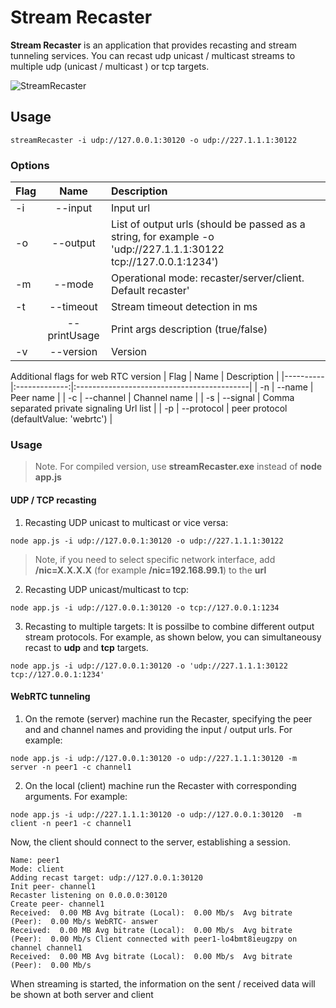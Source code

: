 # Stream Recaster

**Stream Recaster** is an application that provides recasting and stream tunneling services. 
You can recast udp unicast / multicast streams to multiple udp (unicast / multicast ) or tcp targets.

![StreamRecaster](./images/streamRecaster.png)

## Usage

```
streamRecaster -i udp://127.0.0.1:30120 -o udp://227.1.1.1:30122
```

### Options

| Flag     |      Name     | Description |
|----------|:-------------:|:--------------------------------------------|
| -i       |  --input      | Input url |
| -o       |  --output     | List of output urls (should be passed as a string, for example -o 'udp://227.1.1.1:30122 tcp://127.0.0.1:1234') |
| -m       | --mode        | Operational mode: recaster/server/client. Default recaster' |
| -t       | --timeout     | Stream timeout detection in ms |
|          | --printUsage  | Print args description (true/false) |
| -v       | --version     | Version |


Additional flags for web RTC version
| Flag     |      Name     | Description |
|----------|:-------------:|:-------------------------------------------|
| -n       | --name        | Peer name |
| -c       | --channel     | Channel name |
| -s       | --signal      | Comma separated private signaling Url list |
| -p       | --protocol    | peer protocol (defaultValue: 'webrtc') |

### Usage

> Note. For compiled version, use **streamRecaster.exe** instead of  **node app.js**


#### UDP / TCP recasting

1. Recasting UDP unicast to multicast or vice versa:

```
node app.js -i udp://127.0.0.1:30120 -o udp://227.1.1.1:30122
``` 
> Note, if you need to select specific network interface, add  **/nic=X.X.X.X** (for example **/nic=192.168.99.1**) to the **url**

2. Recasting UDP unicast/multicast to tcp:

```
node app.js -i udp://127.0.0.1:30120 -o tcp://127.0.0.1:1234
```

3. Recasting to multiple targets:
It is possilbe to combine different output stream protocols. For example, as shown below, you can simultaneousy recast to **udp** and **tcp** targets.
```
node app.js -i udp://127.0.0.1:30120 -o 'udp://227.1.1.1:30122 tcp://127.0.0.1:1234'
```

#### WebRTC tunneling 

1. On the remote (server) machine run the Recaster, specifying the peer and and channel names and providing the input / output urls. For example:
```
node app.js -i udp://127.0.0.1:30120 -o udp://227.1.1.1:30120 -m server -n peer1 -c channel1
``` 

2. On the local (client) machine run the Recaster with corresponding arguments. For example:
```
node app.js -i udp://227.1.1.1:30120 -o udp://127.0.0.1:30120  -m client -n peer1 -c channel1
```

Now, the client should connect to the server, establishing a session.
```
Name: peer1
Mode: client
Adding recast target: udp://127.0.0.1:30120
Init peer- channel1
Recaster listening on 0.0.0.0:30120
Create peer- channel1
Received:  0.00 MB Avg bitrate (Local):  0.00 Mb/s  Avg bitrate (Peer):  0.00 Mb/s WebRTC- answer
Received:  0.00 MB Avg bitrate (Local):  0.00 Mb/s  Avg bitrate (Peer):  0.00 Mb/s Client connected with peer1-lo4bmt8ieugzpy on channel channel1
Received:  0.00 MB Avg bitrate (Local):  0.00 Mb/s  Avg bitrate (Peer):  0.00 Mb/s
```

When streaming is started, the information on the sent / received data will be shown at both server and client
